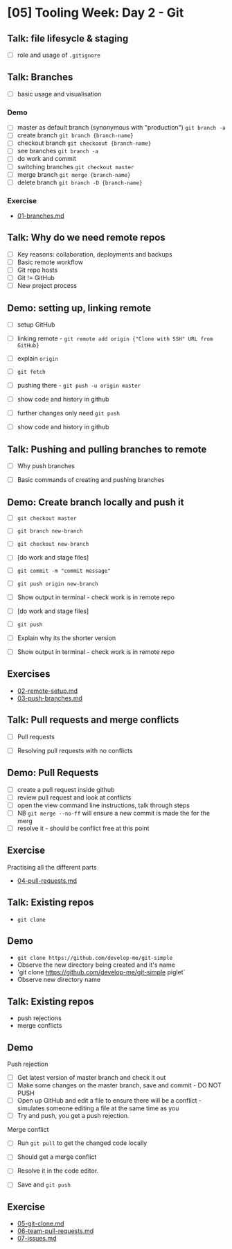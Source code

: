# [05] Tooling Week: Day 2 - Git


## Talk: file lifesycle & staging
- [ ] role and usage of `.gitignore`

## Talk: Branches

- [ ] basic usage and visualisation

### Demo

- [ ] master as default branch (synonymous with "production") `git branch -a`
- [ ] create branch `git branch {branch-name}`
- [ ] checkout branch `git checkoout {branch-name}`
- [ ] see branches `git branch -a`
- [ ] do work and commit 
- [ ] switching branches `git checkout master`
- [ ] merge branch `git merge {branch-name}`
- [ ] delete branch `git branch -D {branch-name}`

### Exercise

- [01-branches.md](../challenges/02/01-branches.md)


## Talk: Why do we need remote repos

- [ ] Key reasons: collaboration, deployments and backups
- [ ] Basic remote workflow
- [ ] Git repo hosts
- [ ] Git != GitHub
- [ ] New project process

## Demo: setting up, linking remote

- [ ] setup GitHub
- [ ] linking remote - `git remote add origin {"Clone with SSH" URL from GitHub}`
- [ ] explain `origin`
- [ ] `git fetch`
- [ ] pushing there - `git push -u origin master`
- [ ] show code and history in github
- [ ] further changes only need `git push`
- [ ] show code and history in github


## Talk: Pushing and pulling branches to remote

- [ ] Why push branches
- [ ] Basic commands of creating and pushing branches


## Demo: Create branch locally and push it

- [ ] `git checkout master`
- [ ] `git branch new-branch`
- [ ] `git checkout new-branch`
- [ ] [do work and stage files]
- [ ] `git commit -m "commit message"`
- [ ] `git push origin new-branch`
- [ ] Show output in terminal - check work is in remote repo
- [ ] [do work and stage files]
- [ ] `git push` 
- [ ] Explain why its the shorter version
- [ ] Show output in terminal - check work is in remote repo


## Exercises

- [02-remote-setup.md](../challenges/02/02-remote-setup.md)
- [03-push-branches.md](../challenges/02/03-push-branches.md)


## Talk: Pull requests and merge conflicts
- [ ] Pull requests
- [ ] Resolving pull requests with no conflicts
 

## Demo: Pull Requests

- [ ] create a pull request inside github
- [ ] review pull request and look at conflicts
- [ ] open the view command line instructions, talk through steps
- [ ] NB `git merge --no-ff` will ensure a new commit is made the for the merg
- [ ] resolve it - should be conflict free at this point

## Exercise

Practising all the different parts

- [04-pull-requests.md](../challenges/02/04-pull-requests.md)


## Talk: Existing repos

- `git clone`


## Demo 

- `git clone https://github.com/develop-me/git-simple`
- Observe the new directory being created and it's name
- 'git clone https://github.com/develop-me/git-simple piglet`
- Observe new directory name


## Talk: Existing repos

- push rejections
- merge conflicts


## Demo 

Push rejection

- [ ] Get latest version of master branch and check it out
- [ ] Make some changes on the master branch, save and commit - DO NOT PUSH
- [ ] Open up GitHub and edit a file to ensure there will be a conflict - simulates someone editing a file at the same time as you
- [ ] Try and push, you get a push rejection.

Merge conflict

- [ ] Run `git pull` to get the changed code locally
- [ ] Should get a merge conflict
- [ ] Resolve it in the code editor.
- [ ] Save and `git push`



## Exercise

- [05-git-clone.md](../challenges/02/05-git-clone.md)
- [06-team-pull-requests.md](../challenges/02/06-team-pull-requests.md)
- [07-issues.md](../challenges/02/07-issues.md)

